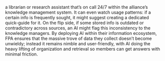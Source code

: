 a librarian or research assistant that’s on call 24/7 within the alliance’s knowledge management system. It can even watch usage patterns: if a certain info is frequently sought, it might suggest creating a dedicated quick-guide for it. On the flip side, if some stored info is outdated or contradictory across sources, an AI might flag this inconsistency to the knowledge managers. By deploying AI within their information ecosystem, FPA ensures that the massive trove of data they collect doesn’t become unwieldy; instead it remains nimble and user-friendly, with AI doing the heavy lifting of organization and retrieval so members can get answers with minimal friction.
